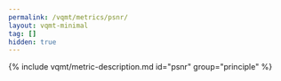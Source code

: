 ```yaml
---
permalink: /vqmt/metrics/psnr/
layout: vqmt-minimal
tag: []
hidden: true
---
```

{% include vqmt/metric-description.md id="psnr" group="principle" %}